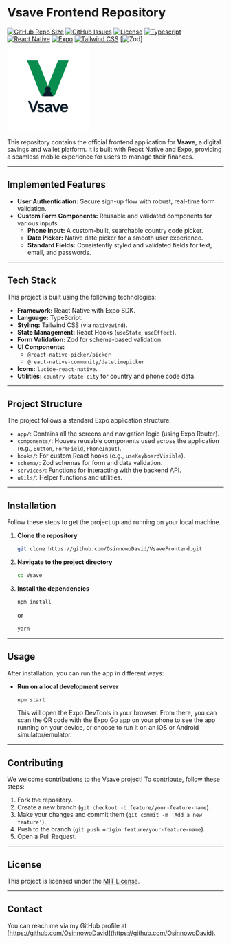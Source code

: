 # Vsave Frontend Repository

[![GitHub Repo Size](https://img.shields.io/github/repo-size/OsinnowoDavid/VsaveFrontend?style=flat-square)](https://github.com/OsinnowoDavid/VsaveFrontend)
[![GitHub Issues](https://img.shields.io/github/issues/OsinnowoDavid/VsaveFrontend?style=flat-square)](https://github.com/OsinnowoDavid/VsaveFrontend/issues)
[![License](https://img.shields.io/github/license/OsinnowoDavid/VsaveFrontend?style=flat-square)](https://github.com/OsinnowoDavid/VsaveFrontend/blob/main/LICENSE)
[![Typescript](https://img.shields.io/badge/TypeScript-4.9.5-blue?style=flat-square&logo=typescript&logoColor=white)](https://www.typescriptlang.org/)
[![React Native](https://img.shields.io/badge/React_Native-0.71.8-blue?style=flat-square&logo=react&logoColor=white)](https://reactnative.dev/)
[![Expo](https://img.shields.io/badge/Expo-48.0.18-green?style=flat-square&logo=expo&logoColor=white)](https://expo.dev/)
[![Tailwind CSS](https://img.shields.io/badge/Tailwind_CSS-3.3.2-blue?style=flat-square&logo=tailwindcss&logoColor=white)](https://tailwindcss.com/)
[![Zod](https://img.shields.io/badge/Zod-3.21.4-yellow?style=flat-square)]

![Vsave Logo](./assets/images/web-app-manifest-192x192.png)

This repository contains the official frontend application for **Vsave**, a digital savings and wallet platform. It is built with React Native and Expo, providing a seamless mobile experience for users to manage their finances.

---

## Implemented Features

-   **User Authentication:** Secure sign-up flow with robust, real-time form validation.
-   **Custom Form Components:** Reusable and validated components for various inputs:
    -   **Phone Input:** A custom-built, searchable country code picker.
    -   **Date Picker:** Native date picker for a smooth user experience.
    -   **Standard Fields:** Consistently styled and validated fields for text, email, and passwords.

---

## Tech Stack

This project is built using the following technologies:

-   **Framework:** React Native with Expo SDK.
-   **Language:** TypeScript.
-   **Styling:** Tailwind CSS (via `nativewind`).
-   **State Management:** React Hooks (`useState`, `useEffect`).
-   **Form Validation:** Zod for schema-based validation.
-   **UI Components:**
    -   `@react-native-picker/picker`
    -   `@react-native-community/datetimepicker`
-   **Icons:** `lucide-react-native`.
-   **Utilities:** `country-state-city` for country and phone code data.

---

## Project Structure

The project follows a standard Expo application structure:

-   `app/`: Contains all the screens and navigation logic (using Expo Router).
-   `components/`: Houses reusable components used across the application (e.g., `Button`, `FormField`, `PhoneInput`).
-   `hooks/`: For custom React hooks (e.g., `useKeyboardVisible`).
-   `schema/`: Zod schemas for form and data validation.
-   `services/`: Functions for interacting with the backend API.
-   `utils/`: Helper functions and utilities.

---

## Installation

Follow these steps to get the project up and running on your local machine.

1. **Clone the repository**

    ```bash
    git clone https://github.com/OsinnowoDavid/VsaveFrontend.git
    ```

2. **Navigate to the project directory**

    ```bash
    cd Vsave
    ```

3. **Install the dependencies**

    ```bash
    npm install
    ```

    or

    ```bash
    yarn
    ```

---

## Usage

After installation, you can run the app in different ways:

-   **Run on a local development server**

    ```bash
    npm start
    ```

    This will open the Expo DevTools in your browser. From there, you can scan the QR code with the Expo Go app on your phone to see the app running on your device, or choose to run it on an iOS or Android simulator/emulator.

---

## Contributing

We welcome contributions to the Vsave project! To contribute, follow these steps:

1. Fork the repository.
2. Create a new branch (`git checkout -b feature/your-feature-name`).
3. Make your changes and commit them (`git commit -m 'Add a new feature'`).
4. Push to the branch (`git push origin feature/your-feature-name`).
5. Open a Pull Request.

---

## License

This project is licensed under the [MIT License](https://opensource.org/licenses/MIT).

---

## Contact

You can reach me via my GitHub profile at [https://github.com/OsinnowoDavid](https://github.com/OsinnowoDavid).
